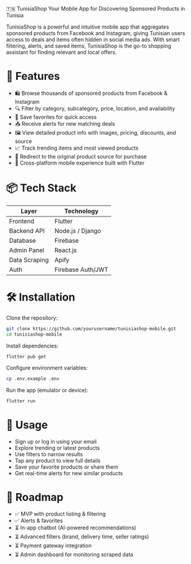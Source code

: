 🇹🇳 TunisiaShop
Your Mobile App for Discovering Sponsored Products in Tunisia

TunisiaShop is a powerful and intuitive mobile app that aggregates sponsored products from Facebook and Instagram, giving Tunisian users access to deals and items often hidden in social media ads. With smart filtering, alerts, and saved items, TunisiaShop is the go-to shopping assistant for finding relevant and local offers.



# 🚀 Features
- 🛍️ Browse thousands of sponsored products from Facebook & Instagram
- 🔍 Filter by category, subcategory, price, location, and availability
- 📌 Save favorites for quick access
- 📤 Receive alerts for new matching deals
- 🖼️ View detailed product info with images, pricing, discounts, and source
- 📈 Track trending items and most viewed products
- 🔗 Redirect to the original product source for purchase
- 📱 Cross-platform mobile experience built with Flutter



# 📦 Tech Stack
| Layer         | Technology         |
|---------------|-------------------|
| Frontend      | Flutter           |
| Backend API   | Node.js / Django  |
| Database      | Firebase          |
| Admin Panel   | React.js          |
| Data Scraping | Apify             |
| Auth          | Firebase Auth/JWT |


# 🛠 Installation
Clone the repository:
```bash
git clone https://github.com/yourusername/tunisiashop-mobile.git
cd tunisiashop-mobile
```
Install dependencies:
```bash 
flutter pub get
```
Configure environment variables:
```bash
cp .env.example .env
```
Run the app (emulator or device):
```bash
flutter run
```

# 🧪 Usage
- Sign up or log in using your email
- Explore trending or latest products
- Use filters to narrow results
- Tap any product to view full details
- Save your favorite products or share them
- Get real-time alerts for new similar products


# 📍 Roadmap
- ✅ MVP with product listing & filtering
- ✅ Alerts & favorites
- ⏳ In-app chatbot (AI-powered recommendations)
- ⏳ Advanced filters (brand, delivery time, seller ratings)
- ⏳ Payment gateway integration
- ⏳ Admin dashboard for monitoring scraped data
